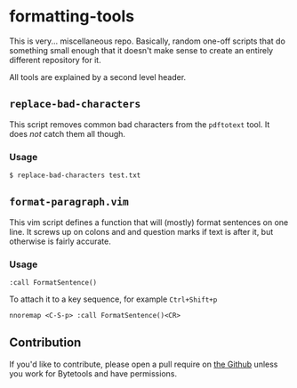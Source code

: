 # formatting-tools

This is very... miscellaneous repo.
Basically, random one-off scripts that do something small enough that it doesn't make sense to create an entirely different repository for it.

All tools are explained by a second level header.

## `replace-bad-characters`

This script removes common bad characters from the `pdftotext` tool.
It does *not* catch them all though.

### Usage

```bash
$ replace-bad-characters test.txt
```

## `format-paragraph.vim`

This vim script defines a function that will (mostly) format sentences on one line.
It screws up on colons and and question marks if text is after it, but otherwise is fairly accurate.

### Usage

```vim
:call FormatSentence()
```

To attach it to a key sequence, for example `Ctrl+Shift+p`

```vim
nnoremap <C-S-p> :call FormatSentence()<CR>
```

## Contribution

If you'd like to contribute, please open a pull require on [the Github](https://github.com/bytetools/formatting-tools/) unless you work for Bytetools and have permissions.
